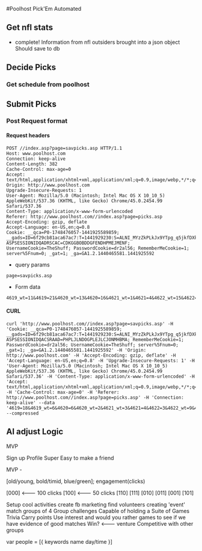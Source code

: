 #Poolhost Pick'Em Automated

## Get nfl stats
 - complete! Information from nfl outsiders brought into a json object
 Should save to db

## Decide Picks

### Get schedule from poolhost

## Submit Picks

### Post Request format
#### Request headers
```
POST //index.asp?page=savpicks.asp HTTP/1.1
Host: www.poolhost.com
Connection: keep-alive
Content-Length: 382
Cache-Control: max-age=0
Accept: text/html,application/xhtml+xml,application/xml;q=0.9,image/webp,*/*;q=0.8
Origin: http://www.poolhost.com
Upgrade-Insecure-Requests: 1
User-Agent: Mozilla/5.0 (Macintosh; Intel Mac OS X 10_10_5) AppleWebKit/537.36 (KHTML, like Gecko) Chrome/45.0.2454.99 Safari/537.36
Content-Type: application/x-www-form-urlencoded
Referer: http://www.poolhost.com//index.asp?page=picks.asp
Accept-Encoding: gzip, deflate
Accept-Language: en-US,en;q=0.8
Cookie: __qca=P0-1748476057-1441925589859; __gads=ID=6f29cb81aca67ac7:T=1441929230:S=ALNI_MYzZkPLkJx9YTpg_q5jkfDXk9I8dg; ASPSESSIONIDQADRSCAC=CDKGGBOBDDGFENDHPMEJMENF; UsernameCookie=TheShuff; PasswordCookie=dr2al56; RememberMeCookie=1; server%5Fnum=0; _gat=1; _ga=GA1.2.1440465581.1441925592
```
- query params
```
page=savpicks.asp
```
- Form data 
```
4619_wt=11&4619=21&4620_wt=13&4620=16&4621_wt=1&4621=4&4622_wt=15&4622=1&4623_wt=2&4623=10&4624_wt=4&4624=19&4625_wt=3&4625=11&4626_wt=10&4626=32&4627_wt=14&4627=24&4628_wt=7&4628=29&4629_wt=8&4629=17&4630_wt=9&4630=9&4631_wt=6&4631=15&4632=5&4632_wt=16&4633_wt=5&4633=23&4618=26&4618_wt=12&SpreadType=1&RollingDL=True&PreSeason=0&UseWeights=True&week=7&pid=825505&action=Save+Picks
```


#### CURL
```
curl 'http://www.poolhost.com//index.asp?page=savpicks.asp' -H 'Cookie: __qca=P0-1748476057-1441925589859; __gads=ID=6f29cb81aca67ac7:T=1441929230:S=ALNI_MYzZkPLkJx9YTpg_q5jkfDXk9I8dg; ASPSESSIONIDQACSRAAD=PHPLJLNDOGPLEJLCJONMHBMA; RememberMeCookie=1; PasswordCookie=dr2al56; UsernameCookie=TheShuff; server%5Fnum=0; _gat=1; _ga=GA1.2.1440465581.1441925592' -H 'Origin: http://www.poolhost.com' -H 'Accept-Encoding: gzip, deflate' -H 'Accept-Language: en-US,en;q=0.8' -H 'Upgrade-Insecure-Requests: 1' -H 'User-Agent: Mozilla/5.0 (Macintosh; Intel Mac OS X 10_10_5) AppleWebKit/537.36 (KHTML, like Gecko) Chrome/45.0.2454.99 Safari/537.36' -H 'Content-Type: application/x-www-form-urlencoded' -H 'Accept: text/html,application/xhtml+xml,application/xml;q=0.9,image/webp,*/*;q=0.8' -H 'Cache-Control: max-age=0' -H 'Referer: http://www.poolhost.com//index.asp?page=picks.asp' -H 'Connection: keep-alive' --data '4619=18&4619_wt=6&4620=6&4620_wt=2&4621_wt=3&4621=4&4622=3&4622_wt=9&4623_wt=15&4623=10&4624_wt=11&4624=19&4625_wt=10&4625=11&4626_wt=5&4626=32&4627_wt=4&4627=24&4628=13&4628_wt=8&4629_wt=13&4629=17&4630=2&4630_wt=1&4631_wt=14&4631=15&4632=5&4632_wt=16&4633_wt=7&4633=23&4618=26&4618_wt=12&SpreadType=1&RollingDL=True&PreSeason=0&UseWeights=True&week=7&pid=825505&action=Save+Picks' --compressed
```




## AI adjust Logic

MVP

Sign up
Profile
Super Easy to make a friend


MVP - 



[old/young, bold/timid, blue/green];
engagement(clicks)

[000] <--- 100 clicks
[100] <--- 50 clicks
[110]
[111]
[010]
[011]
[001]
[101]



Setup cool activities
create fb marketing
find volunteers
creating 'event' 
match groups of 4
Group challenges
Capable of holding a Suite of Games
Trivia
Carry points
Use interest and would you rather games to see if we have evidence of good matches 
Win? <--- venture
Competitive with other groups

var people = [{
keywords
name
day/time
}]